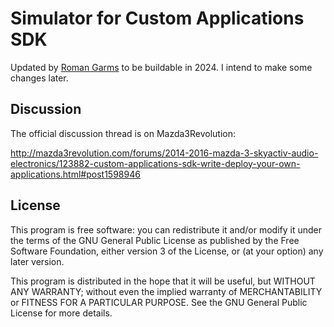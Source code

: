 # Simulator for Custom Applications SDK 

Updated by [Roman Garms](https://github.com/Romano-Garmez) to be buildable in 2024. I intend to make some changes later.

## Discussion

The official discussion thread is on Mazda3Revolution:

http://mazda3revolution.com/forums/2014-2016-mazda-3-skyactiv-audio-electronics/123882-custom-applications-sdk-write-deploy-your-own-applications.html#post1598946


## License

This program is free software: you can redistribute it and/or modify it under the terms of the
GNU General Public License as published by the Free Software Foundation, either version 3 of the
License, or (at your option) any later version.

This program is distributed in the hope that it will be useful, but WITHOUT ANY WARRANTY; without even
the implied warranty of MERCHANTABILITY or FITNESS FOR A PARTICULAR PURPOSE. See the GNU General Public
License for more details.
